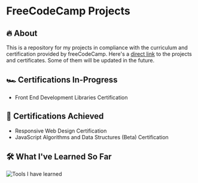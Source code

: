 # FreeCodeCamp Projects

## 🔥 About

This is a repository for my projects in compliance with the curriculum and certification provided by freeCodeCamp.
Here's a [direct link](https://www.freecodecamp.org/map-soriano) to the projects and certificates. Some of them will be updated in the future.

## 🏎️ Certifications In-Progress
- Front End Development Libraries Certification

## 🏁 Certifications Achieved
- Responsive Web Design Certification
- JavaScript Algorithms and Data Structures (Beta) Certification

## 🛠️ What I've Learned So Far

<img src="https://skillicons.dev/icons?i=html,css,js,bootstrap,jquery,react" alt="Tools I have learned">
